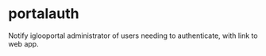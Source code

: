 portalauth
==========

Notify iglooportal administrator of users needing to authenticate, with link to web app.
